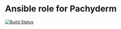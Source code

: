 # Ansible role for Pachyderm

[![Build Status][travisci-badge]][travisci]

<!-- Links Referenced -->

[travisci]:             https://travis-ci.org/govcloud/ansible-role-pachyderm
[travisci-badge]:       https://travis-ci.org/govcloud/ansible-role-pachyderm.png?branch=master
